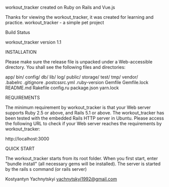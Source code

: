 


workout_tracker created on Ruby on Rails and Vue.js

Thanks for viewing the workout_tracker, it was created for learning and practice. workout_tracker - a simple pet project

Build Status

workout_tracker version 1.1

INSTALLATION

Please make sure the release file is unpacked under a Web-accessible directory. You shall see the following files and directories:

app/
bin/
config/
db/
lib/
log/
public/
storage/
test/
tmp/
vendor/  
.babelrc
.gitignore
.postcssrc.yml
.ruby-version
Gemfile
Gemfile.lock
README.md
Rakefile
config.ru
package.json
yarn.lock

REQUIREMENTS

The minimum requirement by workout_tracker is that your Web server supports Ruby 2.5 or above, and Rails 5.1 or above. The workout_tracker has been tested with the embedded Rails HTTP server in Ubuntu. Please access the following URL to check if your Web server reaches the requirements by workout_tracker:

http://localhost:3000

QUICK START

The workout_tracker starts from its root folder. When you first start, enter "bundle install" (all necessary gems will be installed). The server is started by the rails s command (or rails server)

Kostyantyn Yachnytskyi yachnytskyi1992@gmail.com
